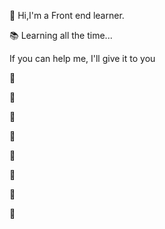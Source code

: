 :beer: Hi,I'm a Front end learner.

:books: Learning all the time...

If you can help me, I'll give it to you

:poultry_leg:

:lollipop:

:icecream:

:hamburger:

:rice_ball:

:cake:

:cookie:

:chocolate_bar:


